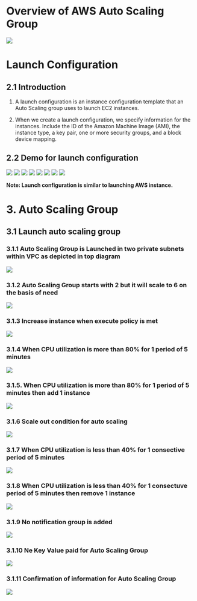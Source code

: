 # Overview of AWS Auto Scaling Group #
<img src="img/img1.png"/>

# Launch Configuration # 
## 2.1 Introduction ##
1. A launch configuration is an instance configuration template that an Auto Scaling group uses to launch EC2 instances. 

2. When we create a launch configuration, we specify information for the instances. Include the ID of the Amazon Machine Image (AMI), the instance type, a key pair, one or more security groups, and a block device mapping.

## 2.2 Demo for launch configuration ##
<img src="img/2.png"/>
<img src="img/3.png"/>
<img src="img/4.png"/>
<img src="img/5.png"/>
<img src="img/6.png"/>
<img src="img/7.png"/>
<img src="img/8.png"/>
<img src="img/9.png"/>

<b>Note: Launch configuration is similar to launching AWS instance. </b>

# 3. Auto Scaling Group #
## 3.1 Launch auto scaling group ##
### 3.1.1 Auto Scaling Group is Launched in two private subnets within VPC as depicted in top diagram ###
<img src="img/img10.png"/>

### 3.1.2 Auto Scaling Group starts with 2 but it will scale to 6 on the basis of need ###
<img src="img/img11.png"/>

### 3.1.3 Increase instance when execute policy is met ###
<img src="img/img12.png"/>

### 3.1.4  When CPU utilization is more than 80% for 1 period of 5 minutes ### 
<img src="img/img13.png"/>

### 3.1.5. When CPU utilization is more than 80% for 1 period of 5 minutes then add 1 instance ###
<img src="img/img14.png"/>

### 3.1.6 Scale out condition for auto scaling ###
<img src="img/img15.png"/>

### 3.1.7 When CPU utilization is less than 40% for 1 consective period of 5 minutes ###
<img src="img/img16.png"/>

### 3.1.8 When CPU utilization is less than 40% for 1 consectuve period of 5 minutes then remove 1 instance ###
<img src="img/img17.png"/>

### 3.1.9 No notification group is added ####
<img src="img/img18.png"/>

### 3.1.10 Ne Key Value paid for Auto Scaling Group ###
<img src="img/img19.png"/>

### 3.1.11 Confirmation of information for Auto Scaling Group ###
<img src="img/img20.png"/>


